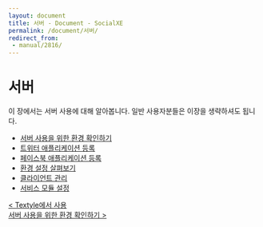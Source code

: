 ```yaml
---
layout: document
title: 서버 - Document - SocialXE
permalink: /document/서버/
redirect_from:
 - manual/2816/
---
```

# 서버

이 장에서는 서버 사용에 대해 알아봅니다. 일반 사용자분들은 이장을 생략하셔도 됩니다.

- [서버 사용을 위한 환경 확인하기](./서버-사용을-위한-환경-확인하기/)
- [트위터 애플리케이션 등록](./트위터-애플리케이션-등록/)
- [페이스북 애플리케이션 등록](./페이스북-애플리케이션-등록/)
- [환경 설정 살펴보기](./환경-설정-살펴보기/)
- [클라이언트 관리](./클라이언트-관리/)
- [서비스 모듈 설정](./서비스-모듈-설정/)

<div class="pull-left">
	<a class="btn btn-default" href="../사용/Textyle에서-사용/">< Textyle에서 사용</a>
</div>

<div class="pull-right">
	<a class="btn btn-default" href="./서버-사용을-위한-환경-확인하기/">서버 사용을 위한 환경 확인하기 ></a>
</div>

<script>
	set_pills('toc_6');
</script>